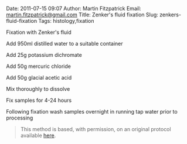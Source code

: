 Date: 2011-07-15 09:07
Author: Martin Fitzpatrick
Email: martin.fitzpatrick@gmail.com
Title: Zenker&#39;s fluid fixation
Slug: zenkers-fluid-fixation
Tags: histology,fixation

Fixation with Zenker's fluid









Add 950ml distilled water to a suitable container



Add 25g potassium dichromate



Add 50g mercuric chloride



Add 50g glacial acetic acid



Mix thoroughly to dissolve



Fix samples for 4-24 hours



Following fixation wash samples overnight in running tap water prior to processing







>This method is based, with permission, on an original protocol available [here](http://www.bristol.ac.uk/vetpath/cpl/histfix.htm).

